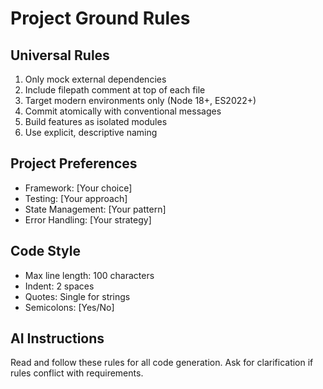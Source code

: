 # Project Ground Rules

## Universal Rules
1. Only mock external dependencies
2. Include filepath comment at top of each file
3. Target modern environments only (Node 18+, ES2022+)
4. Commit atomically with conventional messages
5. Build features as isolated modules
6. Use explicit, descriptive naming

## Project Preferences
- Framework: [Your choice]
- Testing: [Your approach]
- State Management: [Your pattern]
- Error Handling: [Your strategy]

## Code Style
- Max line length: 100 characters
- Indent: 2 spaces
- Quotes: Single for strings
- Semicolons: [Yes/No]

## AI Instructions
Read and follow these rules for all code generation.
Ask for clarification if rules conflict with requirements.
